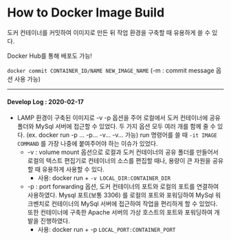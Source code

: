 # How to Docker Image Build

도커 컨테이너를 커밋하여 이미지로 만든 뒤 작업 환경을 구축할 때 유용하게 쓸 수 있다.

Docker Hub를 통해 배포도 가능!



`docker commit CONTAINER_ID/NAME NEW_IMAGE_NAME`
(-m : commit message 옵션 사용 가능)


---

#### Develop Log : 2020-02-17

- LAMP 환경이 구축된 이미지로 -v -p 옵션을 주어 로컬에서 도커 컨테이너에 공유 폴더와 MySql 서버에 접근할 수 있었다. 두 가지 옵션 모두 여러 개를 함께 줄 수 있다. (ex. docker run -p ... -p... -v... -v... 가능)  run 명령어를 쓸 때 `-it IMAGE COMMAND` 를 가장 나중에 붙여주어야 하는 이슈가 있었다.
  - -v : volume mount 옵션으로 로컬과 도커 컨테이너의 공유 폴더를 만들어서 로컬의 텍스트 편집기로 컨테이너의 소스를 편집할 때나, 용량이 큰 자원을 공유할 때 유용하게 사용할 수 있다.
    - 사용: docker run +  `-v LOCAL_DIR:CONTAINER_DIR`
  - -p : port forwarding 옵션, 도커 컨테이너의 포트와 로컬의 포트를 연결하여 사용하였다. Mysql 포트(보통 3306) 를 로컬의 포트와 포워딩하여 MySql 워크벤치로 컨테이너의 MySql 서버에 접근하여 작업을 편리하게 할 수 있었다. 또한 컨테이너에 구축한 Apache 서버의 가상 호스트의 포트와 포워딩하여 개발을 진행하였다.
    - 사용: docker run + -p `LOCAL_PORT:CONTAINER_PORT`

  
